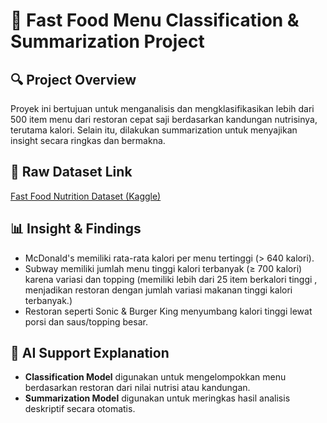 # 🍔 Fast Food Menu Classification & Summarization Project

## 🔍 Project Overview
Proyek ini bertujuan untuk menganalisis dan mengklasifikasikan lebih dari 500 item menu dari restoran cepat saji berdasarkan kandungan nutrisinya, terutama kalori. Selain itu, dilakukan summarization untuk menyajikan insight secara ringkas dan bermakna. 

## 🔗 Raw Dataset Link
[Fast Food Nutrition Dataset (Kaggle)](https://www.kaggle.com/datasets/abuhaider/fast-food-nutrition)

## 📊 Insight & Findings
- McDonald's memiliki rata-rata kalori per menu tertinggi (> 640 kalori).
- Subway memiliki jumlah menu tinggi kalori terbanyak (≥ 700 kalori) karena variasi dan topping (memiliki lebih dari 25 item berkalori tinggi , menjadikan restoran dengan jumlah variasi makanan tinggi kalori  terbanyak.)
- Restoran seperti Sonic & Burger King menyumbang kalori tinggi lewat porsi dan saus/topping besar.

## 🤖 AI Support Explanation
- **Classification Model** digunakan untuk mengelompokkan menu berdasarkan restoran dari nilai nutrisi atau kandungan.
- **Summarization Model** digunakan untuk meringkas hasil analisis deskriptif secara otomatis.

